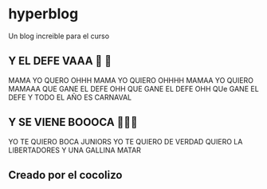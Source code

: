 # hyperblog
Un blog increible para el curso

## Y EL DEFE VAAA 🤍 💚
MAMA YO QUERO OHHH 
MAMA YO QUIERO OHHHH
MAMAA YO QUIERO MAMAAA
QUE GANE EL DEFE OHH 
QUE GANE EL DEFE OHH 
QUe GANE EL DEFE Y TODO EL AÑO ES CARNAVAL

## Y SE VIENE BOOOCA 💙💛💙
YO TE QUIERO BOCA JUNIORS
YO TE QUIERO DE VERDAD
QUIERO LA LIBERTADORES 
Y UNA GALLINA MATAR

## Creado por el cocolizo
